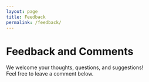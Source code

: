 ```yaml
---
layout: page
title: Feedback
permalink: /feedback/
---
```


# Feedback and Comments

We welcome your thoughts, questions, and suggestions!  
Feel free to leave a comment below.

<div id="giscus_container"></div>

<script src="https://giscus.app/client.js"
        data-repo="SGH-paradigm/book"
        data-repo-id="YOUR_REPO_ID"
        data-category="General"
        data-category-id="YOUR_CATEGORY_ID"
        data-mapping="pathname"
        data-strict="0"
        data-reactions-enabled="1"
        data-emit-metadata="0"
        data-input-position="bottom"
        data-theme="light"
        data-lang="en"
        crossorigin="anonymous"
        async>
</script>
